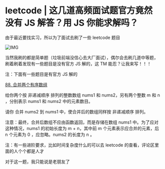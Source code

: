 # leetcode | 这几道高频面试题官方竟然没有 JS 解答？用 JS 你能求解吗？

由于最近要找实习，所以为了面试去刷了一些 leetcode 题目

![IMG](https://gimg2.baidu.com/image_search/src=http%3A%2F%2Fci.xiaohongshu.com%2F170d9963-050f-b9eb-3ab8-4f94876017ba%3FimageView2%2F2%2Fw%2F1080%2Fformat%2Fjpg&refer=http%3A%2F%2Fci.xiaohongshu.com&app=2002&size=f9999,10000&q=a80&n=0&g=0n&fmt=jpeg?sec=1642343587&t=f6e77452e108d154e29e1d58a0a02054)

当然我刷的都是简单题（垃圾前端没信心去大厂面试），偶尔会去刷几道中等题，刷着刷着发现有一些题目是没有官方 JS 解的，这 TM 能忍？让我来写！！！

注：下面有一些题目是有官方 JS 解的

[88. 合并两个有序数组](https://leetcode-cn.com/problems/merge-sorted-array/)

给你两个按 非递减顺序 排列的整数数组 nums1 和 nums2，另有两个整数 m 和 n ，分别表示 nums1 和 nums2 中的元素数目。

请你 合并 nums2 到 nums1 中，使合并后的数组同样按 非递减顺序 排列。

注意：最终，合并后数组不应由函数返回，而是存储在数组 nums1 中。为了应对这种情况，nums1 的初始长度为 m + n，其中前 m 个元素表示应合并的元素，后 n 个元素为 0 ，应忽略。nums2 的长度为 n 。

注：有一些进阶要求，比如时间复杂度什么的可以去 leetcode 的查看，评论区里面的人个个都是人才

对于这一题，我只能说是老朋友了